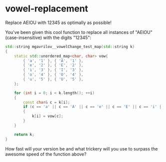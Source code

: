 # vowel-replacement
Replace AEIOU with 12345 as optimally as possible!

You've been given this cool function to replace all instances of "AEIOU" (case-insensitive) with the digits "12345":

```cpp
std::string mgavrilov__vowelChange_test_map(std::string k)
{
    static std::unordered_map<char, char> vow{
        { 'a', '1' }, { 'A', '1' },
        { 'e', '2' }, { 'E', '2' },
        { 'i', '3' }, { 'I', '3' },
        { 'o', '4' }, { 'O', '4' },
        { 'u', '5' }, { 'U', '5' },
    };

    for (int i = 0; i < k.length(); ++i)
    {
        const char& c = k[i];
        if (c == 'a' || c == 'A' || c == 'e' || c == 'E' || c == 'i' || c == 'I' || c == 'o' || c == 'O' || c == 'u' || c == 'U')
        {
            k[i] = vow[c];
        }
    }

    return k;
}
```

How fast will your version be and what trickery will you use to surpass the awesome speed of the function above?
